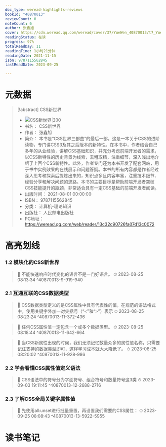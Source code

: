 ```yaml
---
doc_type: weread-highlights-reviews
bookId: "40870013"
reviewCount: 0
noteCount: 6
author: 张鑫旭
cover: https://cdn.weread.qq.com/weread/cover/37/YueWen_40870013/t7_YueWen_40870013.jpg
readingStatus: 在读
progress: 97%
totalReadDay: 11
readingTime: 1小时21分钟
readingDate: 2021-11-15
isbn: 9787115562845
lastReadDate: 2023-09-25

---
```

# 元数据
> [!abstract] CSS新世界
> - ![ CSS新世界|200](https://cdn.weread.qq.com/weread/cover/37/YueWen_40870013/t7_YueWen_40870013.jpg)
> - 书名： CSS新世界
> - 作者： 张鑫旭
> - 简介： 本书是“CSS世界三部曲”的最后一部。这是一本关于CSS的进阶读物，专门讲CSS3及其之后版本的新特性。在本书中，作者结合自己多年的从业经验，讲解CSS基础知识，并充分考虑前端开发者的需求，以CSS新特性的历史背景为线索，去粗取精，注重细节，深入浅出地介绍了上百个CSS新特性。此外，作者专门还为本书开发了配套网站，用于书中实例效果的在线展示和问题答疑。本书的所有内容都是作者经过深入思考和探索后提炼出来的，知识点多且内容丰富，注重技术细节、经验分享和解决问题的思路。本书的主要目标是帮助前端开发者突破CSS技能提升的瓶颈，非常适合具有一定CSS基础的前端开发者阅读。
> - 出版时间： 2021-08-01 00:00:00
> - ISBN： 9787115562845
> - 分类： 计算机-理论知识
> - 出版社： 人民邮电出版社
> - PC地址：https://weread.qq.com/web/reader/13c32c90726fa07d13c0072

# 高亮划线

### 1.2 模块化的CSS新世界

> 📌 不能快速响应时代变化的语言不是一门好语言。 
> ⏱ 2023-08-25 08:13:34 ^40870013-9-919-940

### 2.1 互通互联的CSS数据类型

> 📌 CSS数据类型定义的是CSS属性中具有代表性的值，在规范的语法格式中，使用关键字外加一对尖括号（“<”和“>”）表示 
> ⏱ 2023-08-25 08:23:24 ^40870013-11-372-436

> 📌 任何CSS属性值一定包含一个或多个数据类型。 
> ⏱ 2023-08-25 08:18:44 ^40870013-11-642-664

> 📌 当CSS新属性出现的时候，我们无须记忆数量众多的属性值名称，只需要记住支持的数据类型即可，这样学习成本就大大降低了。 
> ⏱ 2023-08-25 08:20:02 ^40870013-11-928-986

### 2.2 学会看懂CSS属性值定义语法

> 📌 CSS语法中的符号分为字面符号、组合符号和数量符号这3类 
> ⏱ 2023-09-03 19:11:45 ^40870013-12-2688-2716

### 2.3 了解CSS全局关键字属性值

> 📌 先使用all:unset进行批量重置，再设置我们需要的CSS属性： 
> ⏱ 2023-09-25 08:08:43 ^40870013-13-5922-5955

# 读书笔记

